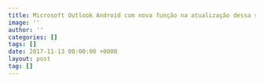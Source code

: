 ```yaml
---
title: Microsoft Outlook Android com nova função na atualização dessa semana
image: ''
author: ''
categories: []
tags: []
date: 2017-11-13 00:00:00 +0000
layout: post
tag: []
---
```

